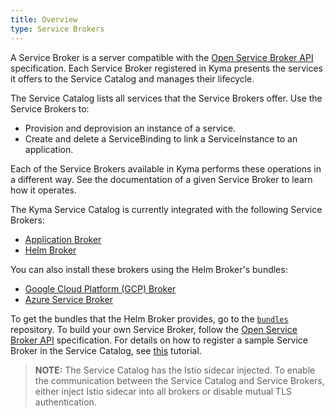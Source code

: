 ```yaml
---
title: Overview
type: Service Brokers
---
```


A Service Broker is a server compatible with the [Open Service Broker API](https://github.com/openservicebrokerapi/servicebroker/blob/master/spec.md) specification. Each Service Broker registered in Kyma presents the services it offers to the Service Catalog and manages their lifecycle.

The Service Catalog lists all services that the Service Brokers offer. Use the Service Brokers to:
* Provision and deprovision an instance of a service.
* Create and delete a ServiceBinding to link a ServiceInstance to an application.

Each of the Service Brokers available in Kyma performs these operations in a different way. See the documentation of a given Service Broker to learn how it operates.

The Kyma Service Catalog is currently integrated with the following Service Brokers:

* [Application Broker](/components/application-connector#architecture-application-connector-components-application-broker)
* [Helm Broker](/components/helm-broker/#overview-overview)

You can also install these brokers using the Helm Broker's bundles:

* [Google Cloud Platform (GCP) Broker](#service-brokers-gcp-broker)
* [Azure Service Broker](#service-brokers-azure-service-broker)

To get the bundles that the Helm Broker provides, go to the [`bundles`](https://github.com/kyma-project/bundles) repository. To build your own Service Broker, follow the [Open Service Broker API](https://github.com/openservicebrokerapi/servicebroker/blob/master/spec.md) specification. For details on how to register a sample Service Broker in the Service Catalog, see [this](#tutorials-register-a-broker-in-the-service-catalog) tutorial.

>**NOTE:** The Service Catalog has the Istio sidecar injected. To enable the communication between the Service Catalog and Service Brokers, either inject Istio sidecar into all brokers or disable mutual TLS authentication.
